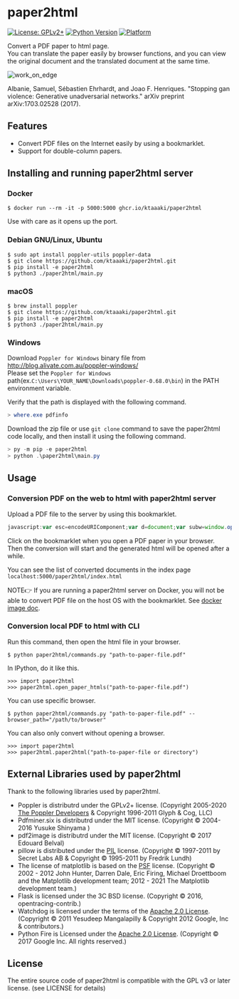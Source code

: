 # paper2html

[![License: GPLv2+](https://img.shields.io/badge/license-GPLv2+-yellow)](https://opensource.org/licenses/GPL-2.0)
[![Python Version](https://img.shields.io/badge/python-3.6|3.7|3.8|3.9-blue)](https://github.com/ktaaaki/paper2html)
[![Platform](https://img.shields.io/badge/platform-windows|macos|linux-blue)](https://github.com/ktaaaki/paper2html)

Convert a PDF paper to html page.  
You can translate the paper easily by browser functions, and you can view the original document and the translated document at the same time.

![work_on_edge](https://user-images.githubusercontent.com/50911393/110310478-f2d3d600-8045-11eb-9f97-4f8bbfd5ec3a.gif)

Albanie, Samuel, Sébastien Ehrhardt, and Joao F. Henriques. "Stopping gan violence: Generative unadversarial networks." arXiv preprint arXiv:1703.02528 (2017).

## Features

- Convert PDF files on the Internet easily by using a bookmarklet.
- Support for double-column papers.

## Installing and running paper2html server

### Docker

```shell
$ docker run --rm -it -p 5000:5000 ghcr.io/ktaaaki/paper2html
```

Use with care as it opens up the port.

### Debian GNU/Linux, Ubuntu

```shell
$ sudo apt install poppler-utils poppler-data
$ git clone https://github.com/ktaaaki/paper2html.git
$ pip install -e paper2html
$ python3 ./paper2html/main.py
```

### macOS

```shell
$ brew install poppler
$ git clone https://github.com/ktaaaki/paper2html.git
$ pip install -e paper2html
$ python3 ./paper2html/main.py
```

### Windows

Download `Poppler for Windows` binary file from <http://blog.alivate.com.au/poppler-windows/>  
Please set the `Poppler for Windows` path(ex.`C:\Users\YOUR_NAME\Downloads\poppler-0.68.0\bin`) in the PATH environment variable.

Verify that the path is displayed with the following command.

```powershell
> where.exe pdfinfo
```

Download the zip file or use `git clone` command to save the paper2html code locally, and then install it using the following command.

```powershell
> py -m pip -e paper2html
> python .\paper2html\main.py
```

## Usage

### Conversion PDF on the web to html with paper2html server

Upload a PDF file to the server by using this bookmarklet.

```js
javascript:var esc=encodeURIComponent;var d=document;var subw=window.open('http://localhost:5000/paper2html/convert?url='+esc(location.href)).document;
```

Click on the bookmarklet when you open a PDF paper in your browser.  
Then the conversion will start and the generated html will be opened after a while.

You can see the list of converted documents in the index page `localhost:5000/paper2html/index.html`

NOTE👉 If you are running a paper2html server on Docker, you will not be able to convert PDF file on the host OS with the bookmarklet. See [docker image doc](docker/README.md).

### Conversion local PDF to html with CLI

Run this command, then open the html file in your browser.

```shell
$ python paper2html/commands.py "path-to-paper-file.pdf"
```

In IPython, do it like this.

```pycon
>>> import paper2html
>>> paper2html.open_paper_htmls("path-to-paper-file.pdf")
```

You can use specific browser.

```shell
$ python paper2html/commands.py "path-to-paper-file.pdf" --browser_path="/path/to/browser"
```

You can also only convert without opening a browser.

```pycon
>>> import paper2html
>>> paper2html.paper2html("path-to-paper-file or directory")
```

## External Libraries used by paper2html

Thank to the following libraries used by paper2html.

- Poppler is distributrd under the GPLv2+ license. (Copyright 2005-2020 [The Poppler Developers](http://poppler.freedesktop.org) &
Copyright 1996-2011 Glyph & Cog, LLC)
- Pdfminer.six is distributrd under the MIT license. (Copyright © 2004-2016  Yusuke Shinyama <yusuke at shinyama dot jp>)
- pdf2image is distributrd under the MIT license. (Copyright © 2017 Edouard Belval)
- pillow is distributed under the [PIL](https://github.com/python-pillow/Pillow/blob/master/LICENSE) license. (Copyright © 1997-2011 by Secret Labs AB & Copyright © 1995-2011 by Fredrik Lundh)
- The license of matplotlib is based on the [PSF](https://docs.python.org/3/license.html) license. (Copyright © 2002 - 2012 John Hunter, Darren Dale, Eric Firing, Michael Droettboom and the Matplotlib development team; 2012 - 2021 The Matplotlib development team.)
- Flask is licensed under the 3C BSD license. (Copyright © 2016, opentracing-contrib.)
- Watchdog is licensed under the terms of the [Apache 2.0 License](http://www.apache.org/licenses/LICENSE-2.0). (Copyright © 2011 Yesudeep Mangalapilly & Copyright 2012 Google, Inc & contributors.)
- Python Fire is Licensed under the [Apache 2.0 License](http://www.apache.org/licenses/LICENSE-2.0). (Copyright © 2017 Google Inc. All rights reserved.)


## License
The entire source code of paper2html is compatible with the GPL v3 or later license. (see LICENSE for details)

[comment]: <> (The website content is licensed under CC BY 4.0. &#40;see LICENSE&#41;.)
[comment]: <> (Copyright &#40;C&#41; 2021 eitsupi)
